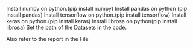 Install numpy on python.(pip install numpy)
Install pandas on python (pip install pandas)
Install tensorflow on python.(pip install tensorflow)
Install keras on python.(pip install keras)
Install librosa on python(pip install librosa)
Set the path of the Datasets in the code.

Also refer to the report in the File
